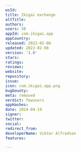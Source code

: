 ```yaml
---
wsId: 
title: Ikigai exchange
altTitle: 
authors: 
users: 50
appId: com.ikigai.app
appCountry: 
released: 2022-02-08
updated: 2022-02-08
version: '1.0'
stars: 
ratings: 
reviews: 
website: 
repository: 
issue: 
icon: com.ikigai.app.png
bugbounty: 
meta: removed
verdict: fewusers
appHashes: 
date: 2024-04-19
signer: 
twitter: 
social: 
redirect_from: 
developerName: Viktor Alfredson
features: 

---
```


